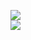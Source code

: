 [![](https://img.shields.io/badge/Made%20With-Github%20Spray-lightgrey.svg?style=for-the-badge&logo=github)](https://github.com/Annihil/github-spray#24074)  
[![](https://i.imgur.com/2DrTn0Z.gif)](https://github.com/Annihil/github-spray)